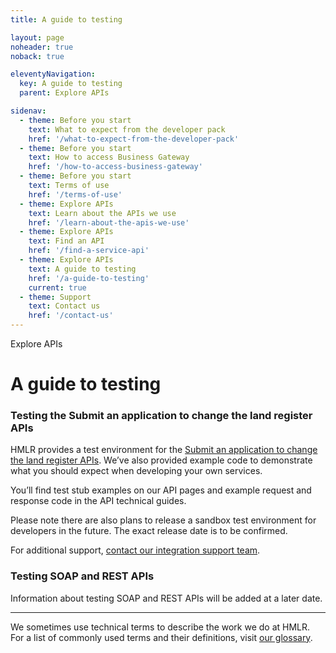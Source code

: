 ```yaml
---
title: A guide to testing

layout: page
noheader: true
noback: true

eleventyNavigation:
  key: A guide to testing
  parent: Explore APIs

sidenav:
  - theme: Before you start
    text: What to expect from the developer pack
    href: '/what-to-expect-from-the-developer-pack'
  - theme: Before you start
    text: How to access Business Gateway
    href: '/how-to-access-business-gateway'
  - theme: Before you start
    text: Terms of use
    href: '/terms-of-use'
  - theme: Explore APIs
    text: Learn about the APIs we use
    href: '/learn-about-the-apis-we-use'
  - theme: Explore APIs
    text: Find an API
    href: '/find-a-service-api'
  - theme: Explore APIs
    text: A guide to testing
    href: '/a-guide-to-testing'
    current: true
  - theme: Support
    text: Contact us 
    href: '/contact-us'
---
```


<span class="govuk-caption-xl">Explore APIs</span>
<h1 class="govuk-heading-xl">A guide to testing</h1>
<div class="govuk-grid-row">
  <h3 class="govuk-heading-m govuk-!-margin-left-3">Testing the Submit an application to change the land register APIs</h3>
  <p class="govuk-body govuk-!-font-weight-regular govuk-!-margin-left-3">HMLR provides a test environment for the <a class="govuk-body govuk-link" href="/apis/submit-an-application-to-change-the-land-register">Submit an application to change the land register APIs</a>. We’ve also provided example code to demonstrate what you should expect when developing your own services.</p>
  <p class="govuk-body govuk-!-font-weight-regular govuk-!-margin-left-3">You’ll find test stub examples on our API pages and example request and response code in the API technical guides.</p>
  <div class="govuk-inset-text">Please note there are also plans to release a sandbox test environment for developers in the future. The exact release date is to be confirmed.</div>
  <p class="govuk-body govuk-!-font-weight-regular govuk-!-margin-left-3">For additional support, <a class="govuk-body govuk-link" href="/contact-us">contact our integration support team</a>.</p>
  <h3 class="govuk-heading-m govuk-!-margin-left-3">Testing SOAP and REST APIs</h3>
  <p class="govuk-body govuk-!-font-weight-regular govuk-!-margin-left-3">Information about testing SOAP and REST APIs will be added at a later date.</p>
  <hr class="govuk-section-break govuk-section-break--m govuk-section-break--visible">
  <p class="govuk-body govuk-!-font-weight-regular govuk-!-margin-left-3">We sometimes use technical terms to describe the work we do at HMLR. For a list of commonly used terms and their definitions, visit <a class="govuk-link" href="/glossary">our glossary</a>.</p>
</div>